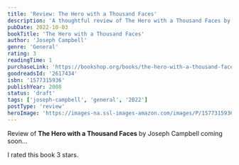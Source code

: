 ```yaml
---
title: 'Review: The Hero with a Thousand Faces'
description: 'A thoughtful review of The Hero with a Thousand Faces by Joseph Campbell'
pubDate: 2022-10-03
bookTitle: 'The Hero with a Thousand Faces'
author: 'Joseph Campbell'
genre: 'General'
rating: 3
readingTime: 1
purchaseLink: 'https://bookshop.org/books/the-hero-with-a-thousand-faces/9781577315933'
goodreadsId: '2617434'
isbn: '1577315936'
publishYear: 2008
status: 'draft'
tags: ['joseph-campbell', 'general', '2022']
postType: 'review'
heroImage: 'https://images-na.ssl-images-amazon.com/images/P/1577315936.01.L.jpg'
---
```


Review of **The Hero with a Thousand Faces** by Joseph Campbell coming soon...

I rated this book 3 stars.